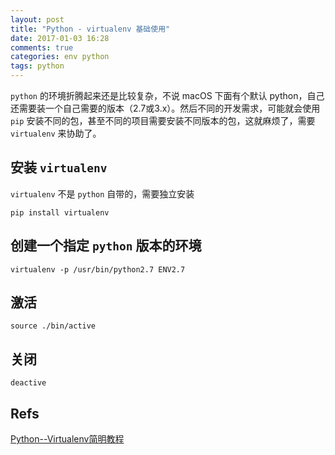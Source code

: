 ```yaml
---
layout: post
title: "Python - virtualenv 基础使用"
date: 2017-01-03 16:28
comments: true
categories: env python
tags: python
---
```



`python` 的环境折腾起来还是比较复杂，不说 macOS 下面有个默认 python，自己还需要装一个自己需要的版本（2.7或3.x）。然后不同的开发需求，可能就会使用 `pip` 安装不同的包，甚至不同的项目需要安装不同版本的包，这就麻烦了，需要 `virtualenv` 来协助了。

## 安装 `virtualenv`
`virtualenv` 不是 `python` 自带的，需要独立安装

```
pip install virtualenv
```

## 创建一个指定 `python` 版本的环境

```
virtualenv -p /usr/bin/python2.7 ENV2.7
```

## 激活

```
source ./bin/active
```

## 关闭

```
deactive
```

## Refs
[Python--Virtualenv简明教程](http://www.jianshu.com/p/08c657bd34f1)

